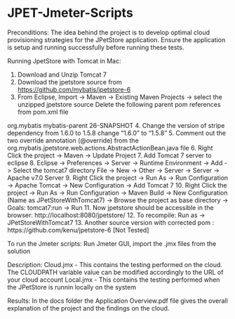 # JPET-Jmeter-Scripts
Preconditions:
The idea behind the project is to develop optimal cloud provisioning strategies for the JPetStore application. Ensure the application is
setup and running successfully before running these tests. 

Running JpetStore with Tomcat in Mac:
1. Download and Unzip Tomcat 7
2. Download the jpetstore source from https://github.com/mybatis/jpetstore-6
3. From Eclipse, Import -> Maven -> Existing Maven Projects -> select the unzipped jpetstore source
Delete the following parent pom references from pom.xml file
 <parent>
 	<groupId>org.mybatis</groupId>
<artifactId>mybatis-parent</artifactId>
<version>26-SNAPSHOT</version>
 			<relativePath />
</parent>
4. Change the version of stripe dependency from 1.6.0 to 1.5.8
 change “<version>1.6.0</version>” to “<version>1.5.8</version>”
5. Comment out the two override annotation (@override) from the org.mybatis.jpetstore.web.actions.AbstractActionBean.java file
6. Right Click the project -> Maven -> Update Project
7. Add Tomcat 7 server to eclipse
8. Eclipse -> Preferences -> Server -> Runtime Environment -> Add -> Select the tomcat7 directory
File -> New -> Other -> Server -> Server -> Apache v7.0 Server
9. Right Click the project -> Run As -> Run Configuration -> Apache Tomcat -> New Configuration -> Add Tomcat 7
10. Right Click the project -> Run As -> Run Configuration -> Maven Build -> New Configuration (Name as JPetStoreWithTomcat7) -> Browse the project as base directory ->  Goals: tomcat7:run -> Run
11. Now jpetstore should be accessible in the browser: http://localhost:8080/jpetstore/
12. To recompile:  Run as -> JPetStoreWithTomcat7
13. Another source version with corrected pom : https://github.com/kenu/jpetstore-6 [Not Tested]

To run the Jmeter scripts:
Run Jmeter GUI, import the .jmx files from the solution

Description:
Cloud.jmx - This contains the testing performed on the cloud. The CLOUDPATH variable value can be modified accordingly to the URL of your cloud account
Local.jmx - This contains the testing performed when the JPetStore is runnin locally on the system

Results: 
In the docs folder the Application Overview.pdf file gives the overall explanation of the project and the findings on the cloud.

